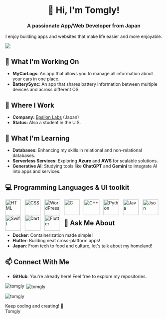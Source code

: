 <h1 align="center">👋 Hi, I'm Tomgly!</h1>
<h3 align="center">A passionate App/Web Developer from Japan</h3>
<p align="center">I enjoy building apps and websites that make life easier and more enjoyable.</p>
<img src="https://komarev.com/ghpvc/?username=tomgly&label=Profile%20views&color=brightgreen&style=flat"/>

<h2>🚀 What I'm Working On</h2>
<ul>
  <li><strong>MyCarLogs</strong>: An app that allows you to manage all information about your cars in one place.</li>
  <li><strong>BatterySync</strong>: An app that shares battery information between multiple devices and across different OS.</li>
</ul>

<h2>💼 Where I Work</h2>
<ul>
  <li><strong>Company:</strong> <a href="https://github.com/epsilon-labs-llc">Epsilon Labs</a> (Japan)</li>
  <li><strong>Status:</strong> Also a student in the U.S.</li>
</ul>

<h2>🌱 What I'm Learning</h2>
<ul>
  <li><strong>Databases</strong>: Enhancing my skills in relational and non-relational databases.</li>
  <li><strong>Serverless Services</strong>: Exploring <strong>Azure</strong> and <strong>AWS</strong> for scalable solutions.</li>
  <li><strong>Generative AI</strong>: Studying tools like <strong>ChatGPT</strong> and <strong>Gemini</strong> to integrate AI into apps and services.</li>
</ul>

<h2>💻 Programming Languages & UI toolkit</h2>

<img align="left" alt="HTML" width="50px" style="padding-right:10px;" src="https://cdn.jsdelivr.net/gh/devicons/devicon@latest/icons/html5/html5-original-wordmark.svg"/>
<img align="left" alt="CSS" width="50px" style="padding-right:10px;" src="https://cdn.jsdelivr.net/gh/devicons/devicon@latest/icons/css3/css3-original-wordmark.svg" />
<img align="left" alt="WordPress" width="50px" style="padding-right:10px;" src="https://cdn.jsdelivr.net/gh/devicons/devicon@latest/icons/wordpress/wordpress-original.svg" />
<img align="left" alt="C" width="50px" style="padding-right:10px;" src="https://cdn.jsdelivr.net/gh/devicons/devicon@latest/icons/c/c-original.svg" />
<img align="left" alt="C++" width="50px" style="padding-right:10px;" src="https://cdn.jsdelivr.net/gh/devicons/devicon@latest/icons/cplusplus/cplusplus-original.svg" />
<img align="left" alt="Python" width="50px" style="padding-right:10px;" src="https://cdn.jsdelivr.net/gh/devicons/devicon@latest/icons/python/python-original-wordmark.svg" />
<img align="left" alt="Java" width="50px" style="padding-right:10px;" src="https://cdn.jsdelivr.net/gh/devicons/devicon@latest/icons/java/java-original-wordmark.svg" />
<img align="left" alt="Json" width="50px" style="padding-right:10px;" src="https://cdn.jsdelivr.net/gh/devicons/devicon@latest/icons/json/json-original.svg" />
<img align="left" alt="Swift" width="50px" style="padding-right:10px;" src="https://cdn.jsdelivr.net/gh/devicons/devicon@latest/icons/swift/swift-original.svg" />
<img align="left" alt="Dart" width="50px" style="padding-right:10px;" src="https://cdn.jsdelivr.net/gh/devicons/devicon@latest/icons/dart/dart-original.svg" />
<img align="left" alt="Flutter" width="50px" style="padding-right:10px;" src="https://cdn.jsdelivr.net/gh/devicons/devicon@latest/icons/flutter/flutter-original.svg"/>
<br><br>

<h2>💬 Ask Me About</h2>
<ul>
  <li><strong>Docker</strong>: Containerization made simple!</li>
  <li><strong>Flutter</strong>: Building neat cross-platform apps!</li>
  <li><strong>Japan</strong>: From tech to food and culture, let's talk about my homeland!</li>
</ul>

<h2>📫 Connect With Me</h2>
<ul>
  <li><strong>GitHub</strong>: You're already here! Feel free to explore my repositories.</li>
</ul>
                                                                                        
<p><img align="left" src="https://github-readme-stats.vercel.app/api/top-langs?username=tomgly&layout=compact" alt="tomgly" /></p>

<p>&nbsp;<img align="center" src="https://github-readme-stats.vercel.app/api?username=tomgly" alt="tomgly" /></p>

<p><img align="center" src="https://github-readme-streak-stats.herokuapp.com/?user=tomgly&" alt="tomgly" /></p>

<p>Keep coding and creating! 🚀<br>Tomgly</p>
